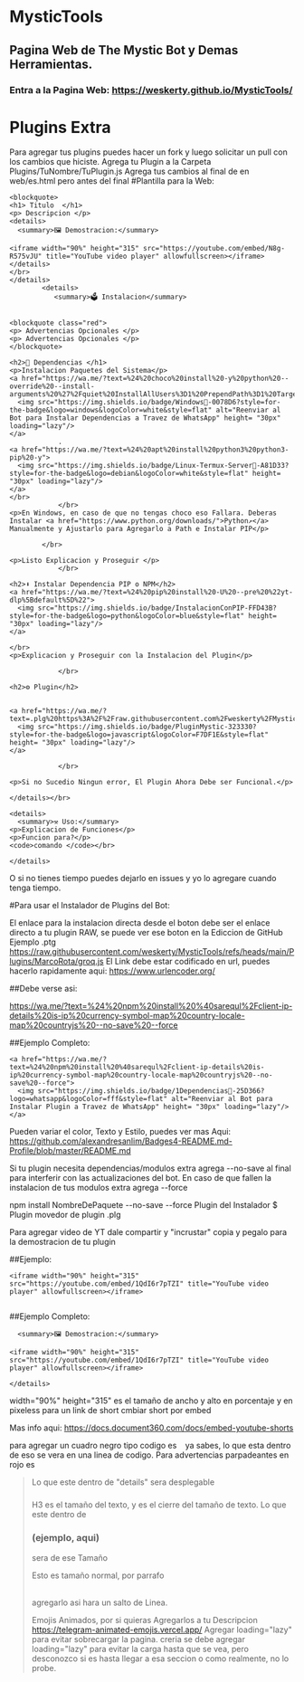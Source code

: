 # MysticTools
## Pagina Web de The Mystic Bot y Demas Herramientas.
### Entra a la Pagina Web: https://weskerty.github.io/MysticTools/


# Plugins Extra 
Para agregar tus plugins puedes hacer un fork y luego solicitar un pull con los cambios que hiciste.
Agrega tu Plugin a la Carpeta Plugins/TuNombre/TuPlugin.js
Agrega tus cambios al final de en web/es.html pero antes del </div> final 
#Plantilla para la Web:

```
<blockquote>	
<h1> Titulo  </h1>
<p> Descripcion </p>
<details>
  <summary>🖼️ Demostracion:</summary>
	
<iframe width="90%" height="315" src="https://youtube.com/embed/N8g-R575vJU" title="YouTube video player" allowfullscreen></iframe>
</details>
</br>
</details>
		<details>
           <summary>🗳️ Instalacion</summary>
		  

<blockquote class="red">
<p> Advertencias Opcionales </p>
<p> Advertencias Opcionales </p>
</blockquote>

<h2>🔩 Dependencias </h1>
<p>Instalacion Paquetes del Sistema</p>
<a href="https://wa.me/?text=%24%20choco%20install%20-y%20python%20--override%20--install-arguments%20%27%2Fquiet%20InstallAllUsers%3D1%20PrependPath%3D1%20TargetDir%3DC%3A%5CPython3%27">
  <img src="https://img.shields.io/badge/Windows🔩-0078D6?style=for-the-badge&logo=windows&logoColor=white&style=flat" alt="Reenviar al Bot para Instalar Dependencias a Travez de WhatsApp" height= "30px" loading="lazy"/>
</a>
			.
<a href="https://wa.me/?text=%24%20apt%20install%20python3%20python3-pip%20-y">
  <img src="https://img.shields.io/badge/Linux-Termux-Server🔩-A81D33?style=for-the-badge&logo=debian&logoColor=white&style=flat" height= "30px" loading="lazy"/>
</a>
</br>
			</br>
<p>En Windows, en caso de que no tengas choco eso Fallara. Deberas Instalar <a href="https://www.python.org/downloads/">Python↗️</a> Manualmente y Ajustarlo para Agregarlo a Path e Instalar PIP</p>

		</br>

<p>Listo Explicacion y Proseguir </p>
			</br>

<h2>⬇️ Instalar Dependencia PIP o NPM</h2>			
<a href="https://wa.me/?text=%24%20pip%20install%20-U%20--pre%20%22yt-dlp%5Bdefault%5D%22">
  <img src="https://img.shields.io/badge/InstalacionConPIP-FFD43B?style=for-the-badge&logo=python&logoColor=blue&style=flat" height= "30px" loading="lazy"/>
</a>

</br>
<p>Explicacion y Proseguir con la Instalacion del Plugin</p>

			</br>

<h2>⚙️ Plugin</h2>


<a href="https://wa.me/?text=.plg%20https%3A%2F%2Fraw.githubusercontent.com%2Fweskerty%2FMysticTools%2Frefs%2Fheads%2Fmain%2FPlugins%2FMarcoRota%2Fdla.js">
  <img src="https://img.shields.io/badge/PluginMystic-323330?style=for-the-badge&logo=javascript&logoColor=F7DF1E&style=flat" height= "30px" loading="lazy"/>
</a>

			</br>

<p>Si no Sucedio Ningun error, El Plugin Ahora Debe ser Funcional.</p>

</details></br>

<details>
  <summary>⚒️ Uso:</summary>
<p>Explicacion de Funciones</p>
<p>Funcion para?</p>
<code>comando </code></br>
	
</details>
```

O si no tienes tiempo puedes dejarlo en issues y yo lo agregare cuando tenga tiempo.









#Para usar el Instalador de Plugins del Bot:

El enlace para la instalacion directa desde el boton debe ser el enlace directo a tu plugin RAW, se puede ver ese boton en la Ediccion de GitHub
Ejemplo .ptg https://raw.githubusercontent.com/weskerty/MysticTools/refs/heads/main/Plugins/MarcoRota/groq.js
El Link debe estar codificado en url, puedes hacerlo rapidamente aqui: https://www.urlencoder.org/

##Debe verse asi:

https://wa.me/?text=%24%20npm%20install%20%40sarequl%2Fclient-ip-details%20is-ip%20currency-symbol-map%20country-locale-map%20countryjs%20--no-save%20--force

##Ejemplo Completo:

```
<a href="https://wa.me/?text=%24%20npm%20install%20%40sarequl%2Fclient-ip-details%20is-ip%20currency-symbol-map%20country-locale-map%20countryjs%20--no-save%20--force">
  <img src="https://img.shields.io/badge/1Dependencias🔩-25D366?logo=whatsapp&logoColor=fff&style=flat" alt="Reenviar al Bot para Instalar Plugin a Travez de WhatsApp" height= "30px" loading="lazy"/>
</a>

```

Pueden variar el color, Texto y Estilo, puedes ver mas Aqui: https://github.com/alexandresanlim/Badges4-README.md-Profile/blob/master/README.md

Si tu plugin necesita dependencias/modulos extra agrega --no-save al final para interferir con las actualizaciones del bot.
En caso de que fallen la instalacion de tus modulos extra agrega --force

npm install NombreDePaquete --no-save --force
Plugin del Instalador $ 
Plugin movedor de plugin .plg 

Para agregar video de YT dale compartir y "incrustar"
copia y pegalo para la demostracion de tu plugin

##Ejemplo:

```	
<iframe width="90%" height="315" src="https://youtube.com/embed/1QdI6r7pTZI" title="YouTube video player" allowfullscreen></iframe>
	
```

##Ejemplo Completo:
```
  <summary>🖼️ Demostracion:</summary>
	
<iframe width="90%" height="315" src="https://youtube.com/embed/1QdI6r7pTZI" title="YouTube video player" allowfullscreen></iframe>
	
</details>
```
width="90%" height="315" es el tamaño de ancho y alto en porcentaje y en pixeless 
para un link de short cmbiar short por embed

Mas info aqui:
https://docs.document360.com/docs/embed-youtube-shorts


para agregar un cuadro negro tipo codigo es <code> </code> ya sabes, lo que esta dentro de eso se vera en una linea de codigo.
Para advertencias parpadeantes en rojo es </blockquote> <blockquote> 

Lo que este dentro de "details" sera desplegable
<h3> </h3>
H3 es el tamaño del texto, y </h3> es el cierre del tamaño de texto. Lo que este dentro de <h3> (ejemplo, aqui) </h3> sera de ese Tamaño
</p> Esto es tamaño normal, por parrafo <p>
</br> agregarlo asi hara un salto de Linea.


Emojis Animados, por si quieras Agregarlos a tu Descripcion 
https://telegram-animated-emojis.vercel.app/
Agregar loading="lazy"  para evitar sobrecargar la pagina.
creria se debe agregar loading="lazy" para evitar la carga hasta que se vea, pero desconozco si es hasta llegar a esa seccion o como realmente, no lo probe.

